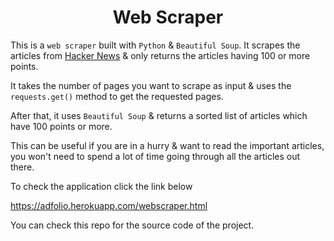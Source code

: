 <h1 align='center'>Web Scraper</h1>

This is a `web scraper` built with `Python` & `Beautiful Soup`. It scrapes the articles from
[Hacker News](https://news.ycombinator.com/news?) & only returns the articles having 100 or more points.

It takes the number of pages you want to scrape as input & uses the `requests.get()` method to get the requested pages.

After that, it uses `Beautiful Soup` & returns a sorted list of articles which have 100 points or more.

This can be useful if you are in a hurry & want to read the important articles, you won't need to spend a lot of time going
through all the articles out there.

To check the application click the link below

https://adfolio.herokuapp.com/webscraper.html

You can check this repo for the source code of the project.
